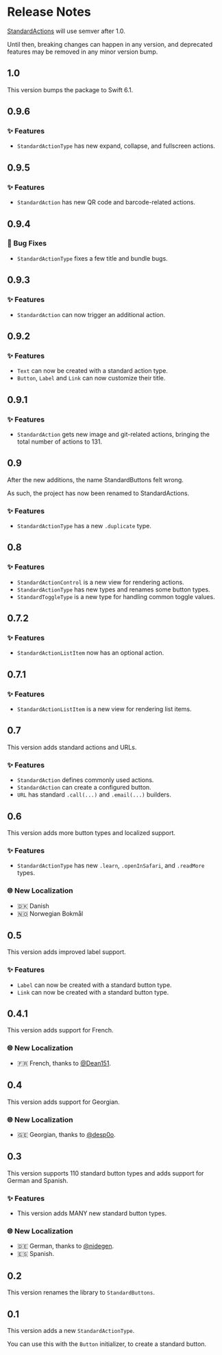 # Release Notes

[StandardActions](https://github.com/danielsaidi/StandardActions) will use semver after 1.0. 

Until then, breaking changes can happen in any  version, and deprecated features may be removed in any minor version bump.



## 1.0

This version bumps the package to Swift 6.1.



## 0.9.6

### ✨ Features

* `StandardActionType` has new expand, collapse, and fullscreen actions.
 


## 0.9.5

### ✨ Features

* `StandardAction` has new QR code and barcode-related actions.
 


## 0.9.4

### 🐛 Bug Fixes

* `StandardActionType` fixes a few title and bundle bugs.
 


## 0.9.3

### ✨ Features

* `StandardAction` can now trigger an additional action.
 


## 0.9.2

### ✨ Features

* `Text` can now be created with a standard action type.
* `Button`, `Label` and `Link` can now customize their title.
 


## 0.9.1

### ✨ Features

* `StandardAction` gets new image and git-related actions, bringing the total number of actions to 131.
 


## 0.9

After the new additions, the name StandardButtons felt wrong.

As such, the project has now been renamed to StandardActions.

### ✨ Features

* `StandardActionType` has a new `.duplicate` type.



## 0.8

### ✨ Features

* `StandardActionControl` is a new view for rendering actions.
* `StandardActionType` has new types and renames some button types.
* `StandardToggleType` is a new type for handling common toggle values.



## 0.7.2

### ✨ Features

* `StandardActionListItem` now has an optional action.



## 0.7.1

### ✨ Features

* `StandardActionListItem` is a new view for rendering list items.



## 0.7

This version adds standard actions and URLs. 

### ✨ Features

* `StandardAction` defines commonly used actions.
* `StandardAction` can create a configured button.
* `URL` has standard `.call(...)` and `.email(...)` builders.



## 0.6

This version adds more button types and localized support. 

### ✨ Features

* `StandardActionType` has new `.learn`, `.openInSafari`, and `.readMore` types.

### 🌐 New Localization

* 🇩🇰 Danish 
* 🇳🇴 Norwegian Bokmål



## 0.5

This version adds improved label support. 

### ✨ Features

* `Label` can now be created with a standard button type.
* `Link` can now be created with a standard button type. 



## 0.4.1

This version adds support for French. 

### 🌐 New Localization

* 🇫🇷 French, thanks to [@Dean151](https://github.com/Dean151). 



## 0.4

This version adds support for Georgian. 

### 🌐 New Localization

* 🇬🇪 Georgian, thanks to [@desp0o](https://github.com/desp0o). 



## 0.3

This version supports 110 standard button types and adds support for German and Spanish. 

### ✨ Features

* This version adds MANY new standard button types.

### 🌐 New Localization

* 🇩🇪 German, thanks to [@nidegen](https://github.com/nidegen). 
* 🇪🇸 Spanish. 



## 0.2

This version renames the library to `StandardButtons`. 



## 0.1

This version adds a new `StandardActionType`.

You can use this with the `Button` initializer, to create a standard button. 
